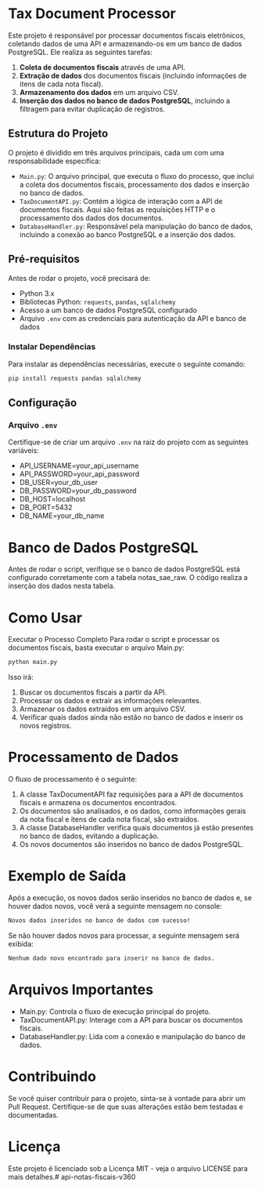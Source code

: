 # Tax Document Processor

Este projeto é responsável por processar documentos fiscais eletrônicos, coletando dados de uma API e armazenando-os em um banco de dados PostgreSQL. Ele realiza as seguintes tarefas:

1. **Coleta de documentos fiscais** através de uma API.
2. **Extração de dados** dos documentos fiscais (incluindo informações de itens de cada nota fiscal).
3. **Armazenamento dos dados** em um arquivo CSV.
4. **Inserção dos dados no banco de dados PostgreSQL**, incluindo a filtragem para evitar duplicação de registros.

## Estrutura do Projeto

O projeto é dividido em três arquivos principais, cada um com uma responsabilidade específica:

- `Main.py`: O arquivo principal, que executa o fluxo do processo, que inclui a coleta dos documentos fiscais, processamento dos dados e inserção no banco de dados.
- `TaxDocumentAPI.py`: Contém a lógica de interação com a API de documentos fiscais. Aqui são feitas as requisições HTTP e o processamento dos dados dos documentos.
- `DatabaseHandler.py`: Responsável pela manipulação do banco de dados, incluindo a conexão ao banco PostgreSQL e a inserção dos dados.

## Pré-requisitos

Antes de rodar o projeto, você precisará de:

- Python 3.x
- Bibliotecas Python: `requests`, `pandas`, `sqlalchemy`
- Acesso a um banco de dados PostgreSQL configurado
- Arquivo `.env` com as credenciais para autenticação da API e banco de dados

### Instalar Dependências

Para instalar as dependências necessárias, execute o seguinte comando:

```bash
pip install requests pandas sqlalchemy 
```

## Configuração

### Arquivo `.env`

Certifique-se de criar um arquivo `.env` na raiz do projeto com as seguintes variáveis:

- API_USERNAME=your_api_username
- API_PASSWORD=your_api_password
- DB_USER=your_db_user
- DB_PASSWORD=your_db_password
- DB_HOST=localhost
- DB_PORT=5432
- DB_NAME=your_db_name


# Banco de Dados PostgreSQL
Antes de rodar o script, verifique se o banco de dados PostgreSQL está configurado corretamente com a tabela notas_sae_raw. O código realiza a inserção dos dados nesta tabela.

# Como Usar
Executar o Processo Completo
Para rodar o script e processar os documentos fiscais, basta executar o arquivo Main.py:

```bash
python main.py
```

Isso irá:

1. Buscar os documentos fiscais a partir da API.
2. Processar os dados e extrair as informações relevantes.
3. Armazenar os dados extraídos em um arquivo CSV.
4. Verificar quais dados ainda não estão no banco de dados e inserir os novos registros.
# Processamento de Dados
O fluxo de processamento é o seguinte:

1. A classe TaxDocumentAPI faz requisições para a API de documentos fiscais e armazena os documentos encontrados.
2. Os documentos são analisados, e os dados, como informações gerais da nota fiscal e itens de cada nota fiscal, são extraídos.
3. A classe DatabaseHandler verifica quais documentos já estão presentes no banco de dados, evitando a duplicação.
4. Os novos documentos são inseridos no banco de dados PostgreSQL.

# Exemplo de Saída
Após a execução, os novos dados serão inseridos no banco de dados e, se houver dados novos, você verá a seguinte mensagem no console:


```bash
Novos dados inseridos no banco de dados com sucesso!
```
Se não houver dados novos para processar, a seguinte mensagem será exibida:

```bash
Nenhum dado novo encontrado para inserir no banco de dados.
```
# Arquivos Importantes
- Main.py: Controla o fluxo de execução principal do projeto.
- TaxDocumentAPI.py: Interage com a API para buscar os documentos fiscais.
- DatabaseHandler.py: Lida com a conexão e manipulação do banco de dados.

# Contribuindo
Se você quiser contribuir para o projeto, sinta-se à vontade para abrir um Pull Request. Certifique-se de que suas alterações estão bem testadas e documentadas.

# Licença
Este projeto é licenciado sob a Licença MIT - veja o arquivo LICENSE para mais detalhes.# api-notas-fiscais-v360
